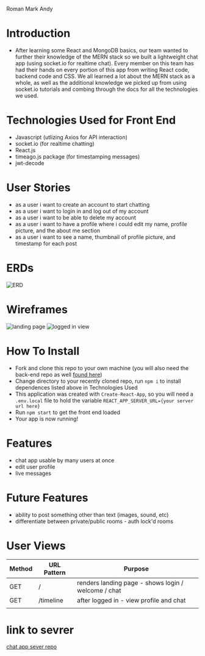 Roman
Mark
Andy

# Introduction
- After learning some React and MongoDB basics, our team wanted to further their knowledge of the MERN stack so we built a lightweight chat app (using socket.io for realtime chat).  Every member on this team has had their hands on every portion of this app from writing React code, backend code and CSS.  We all learned a lot about the MERN stack as a whole, as well as the additional knowledge we picked up from using socket.io tutorials and combing through the docs for all the technologies we used.

# Technologies Used for Front End
- Javascript (utlizing Axios for API interaction)
- socket.io (for realtime chatting)
- React.js
- timeago.js package (for timestamping messages)
- jwt-decode 

# User Stories
- as a user i want to create an account to start chatting
- as a user i want to login in and log out of my account
- as a user i want to be able to delete my account
- as a user i want to have a profile where i could edit my name, profile picture, and the about me section
- as a user i want to see a name, thumbnail of profile picture, and timestamp for each post

# ERDs 
![ERD](./public/newerd.png)

# Wireframes
![landing page](./public/Untitled.png)
![logged in view](./public/Untitled%202.png)

# How To Install
- Fork and clone this repo to your own machine (you will also need the back-end repo as well [found here](https://github.com/snacksident/p3server))
- Change directory to your recently cloned repo, run `npm i` to install dependences listed above in Technologies Used 
- This application was created with `Create-React-App`, so you will need a `.env.local` file to hold the variable `REACT_APP_SERVER_URL={your server url here}`
- Run `npm start` to get the front end loaded
- Your app is now running!

# Features
- chat app usable by many users at once
- edit user profile
- live messages 

# Future Features
- ability to post something other than text (images, sound, etc)
- differentiate between private/public rooms - auth lock'd rooms

# User Views
| Method | URL Pattern | Purpose                                             |
|--------|-------------|-----------------------------------------------------|
| GET    | /           | renders landing page - shows login / welcome / chat |
| GET    | /timeline   | after logged in - view profile and chat             |
|        |             |                                                     |

# link to sevrer
[chat app sever repo](https://github.com/xxmark10xx/p3server)

